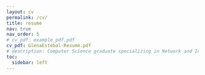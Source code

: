```yaml
---
layout: cv
permalink: /cv/
title: resume
nav: true
nav_order: 5
# cv_pdf: example_pdf.pdf
cv_pdf: GlenaEstebal-Resume.pdf
# description: Computer Science graduate specializing in Network and Information Security. Passionate about cybersecurity, IT operations, and continuous learning.
toc:
  sidebar: left
---
```

